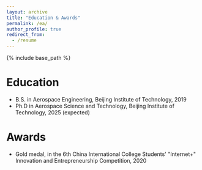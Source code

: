 ```yaml
---
layout: archive
title: "Education & Awards"
permalink: /ea/
author_profile: true
redirect_from:
  - /resume
---
```


{% include base_path %}

Education
======
* B.S. in Aerospace Engineering, Beijing Institute of Technology, 2019
* Ph.D in Aerospace Science and Technology, Beijing Institute of Technology, 2025 (expected)

Awards
======
* Gold medal, in the 6th China International College Students' "Internet+" Innovation and Entrepreneurship Competition, 2020
